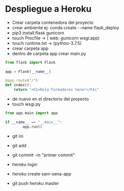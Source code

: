 # Despliegue a Heroku


* Crear carpeta contenedora del proyecto
* crear ambiente ej: conda create --name flask_deploy
* pip3 install flask gunicorn 
* touch Procfile -> ( web: gunicorn wsgi:app)
* touch runtime.txt -> (python-3.7.5)
* crear carpeta app
* dentro de carpeta app crear main.py


```python
from flask import Flask 
  
app = Flask(__name__) 
  
@app.route("/") 
def index(): 
    return "<h1>Hola Formadores Sena!</h1>"
```

* de nuevo en el directorio del proyecto  
* touch wsgi.py

```python
from app.main import app 
  
if __name__ == "__main__": 
        app.run() 
```

* git ini
* git add .
* git commit -m "primer commit"

* heroku login
* heroku create sam-sena-app
* git push heroku master